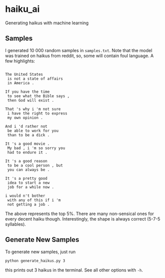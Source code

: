 # haiku_ai

Generating haikus with machine learning

## Samples

I generated 10 000 random samples in `samples.txt`. Note that the model was trained on haikus from reddit, so, some will contain foul language. A few highlights:

```

The United States 
 is not a state of affairs 
 in America . 

If you have the time 
 to see what the Bible says , 
 then God will exist . 

That 's why i 'm not sure 
 i have the right to express 
 my own opinion . 
 
And i 'd rather not 
 be able to work for you 
 than to be a dick . 
 
It 's a good movie . 
 My bad , i 'm so sorry you 
 had to endure it .
 
It 's a good reason 
 to be a cool person , but 
 you can always be . 
 
It 's a pretty good 
 idea to start a new 
 job for a while now . 
 
i would n't bother 
 with any of this if i 'm 
 not getting a job . 

```

The above represents the top 5%. There are many non-sensical ones for every decent haiku though. Interestingly, the shape is always correct (5-7-5 syllables).

## Generate New Samples

To generate new samples, just run

```
python generate_haikus.py 3
```

this prints out 3 haikus in the terminal. See all other options with `-h`.